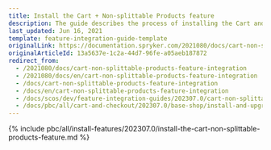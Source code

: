 ```yaml
---
title: Install the Cart + Non-splittable Products feature
description: The guide describes the process of installing the Cart and Non-splittable Products features into your project
last_updated: Jun 16, 2021
template: feature-integration-guide-template
originalLink: https://documentation.spryker.com/2021080/docs/cart-non-splittable-products-feature-integration
originalArticleId: 13a5637e-1c2a-44d7-96fe-a05aeb187872
redirect_from:
  - /2021080/docs/cart-non-splittable-products-feature-integration
  - /2021080/docs/en/cart-non-splittable-products-feature-integration
  - /docs/cart-non-splittable-products-feature-integration
  - /docs/en/cart-non-splittable-products-feature-integration
  - /docs/scos/dev/feature-integration-guides/202307.0/cart-non-splittable-products-feature-integration.html
  - /docs/pbc/all/cart-and-checkout/202307.0/base-shop/install-and-upgrade/install-features/install-the-cart-non-splittable-products-feature.html
---
```

{% include pbc/all/install-features/202307.0/install-the-cart-non-splittable-products-feature.md %} <!-- To edit, see /_includes/pbc/all/install-features/202307.0/install-the-cart-non-splittable-products-feature.md -->
